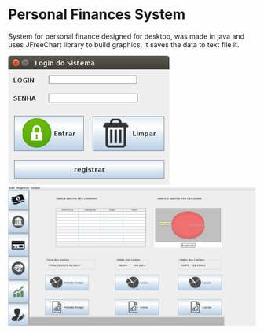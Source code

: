 # Personal Finances System
 
 System for personal finance designed for desktop, was made in java and uses JFreeChart library to build graphics, it saves the data to text file it.

![View login](https://github.com/WallysonNunes/PersonalFinancesSystem/blob/master/Screenshot/login.png)
![View main](https://github.com/WallysonNunes/PersonalFinancesSystem/blob/master/Screenshot/main.png)
